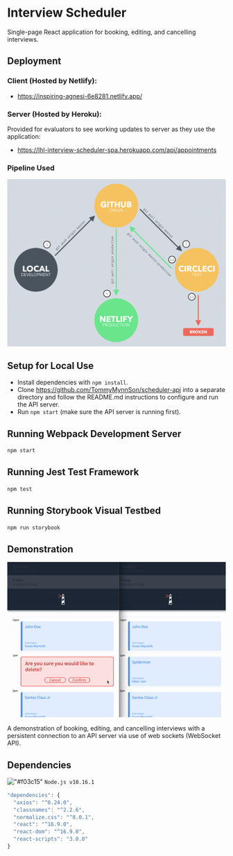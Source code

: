 # Interview Scheduler
Single-page React application for booking, editing, and cancelling interviews.

## Deployment

### Client (Hosted by Netlify):
- https://inspiring-agnesi-6e8281.netlify.app/

### Server (Hosted by Heroku):
Provided for evaluators to see working updates to server as they use the application:
- https://lhl-interview-scheduler-spa.herokuapp.com/api/appointments

### Pipeline Used
!["Pipeline Used"](https://github.com/TommyMynnSon/scheduler/blob/master/docs/pipeline.png)

## Setup for Local Use

- Install dependencies with `npm install`.
- Clone https://github.com/TommyMynnSon/scheduler-api into a separate directory and follow the README.md instructions to configure and run the API server.
- Run `npm start` (make sure the API server is running first).

## Running Webpack Development Server

```sh
npm start
```

## Running Jest Test Framework

```sh
npm test
```

## Running Storybook Visual Testbed

```sh
npm run storybook
```

## Demonstration
!["Application Demo"](https://github.com/TommyMynnSon/scheduler/blob/master/docs/ezgif.com-gif-maker.gif)

A demonstration of booking, editing, and cancelling interviews with a persistent connection to an API server via use of web sockets (WebSocket API).

## Dependencies

!["#f03c15"](https://via.placeholder.com/15/f03c15/000000?text=+) `Node.js v10.16.1`

```javascript
"dependencies": {
  "axios": "^0.24.0",
  "classnames": "^2.2.6",
  "normalize.css": "^8.0.1",
  "react": "^16.9.0",
  "react-dom": "^16.9.0",
  "react-scripts": "3.0.0"
}
```
